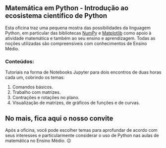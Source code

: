 ## Matemática em Python - Introdução ao ecosistema científico de Python ##

Esta oficina traz uma pequena mostra das possibilidades da linguagem Python, em particular das bibliotecas [NumPy](https://numpy.org/) e [Matplotlib](https://matplotlib.org/) como apoio à atividade matemática e também ao seu ensino e aprendizagem. Todas as noções utilizadas são compreensíveis com conhecimentos de Ensino Médio.

### Conteúdos: ###

Tutoriais na forma de Notebooks Jupyter para dois encontros de duas horas cada um, cobrindo os temas:

1. Comandos básicos.
2. Trabalho com matrizes.
3. Contrações e rotações no plano.
4. Visualização de matrizes, de gráficos de funções e de curvas.  

## No mais, fica aqui o nosso convite ##  

Após a oficina, você pode escolher temas para aprofundar de acordo com seus interesses e particularmente considerar o uso de Python nas aulas de matemática no Ensino Médio. :wink:
